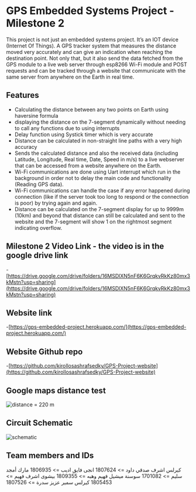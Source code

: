 # GPS Embedded Systems Project - Milestone 2

This project is not just an embedded systems project. It’s an IOT device (Internet Of Things). A GPS tracker system that measures the distance moved very accurately and can give an indication when reaching the destination point. Not only that, but it also send the data fetched from the GPS module to a live web server through esp8266 Wi-Fi module and POST requests and can be tracked through a website that communicate with the same server from anywhere on the Earth in real time.

## Features
- Calculating the distance between any two points on Earth using haversine formula 
- displaying the distance on the 7-segment dynamically without needing to call any functions due to using interrupts
- Delay function using Systick timer which is very accurate 
- Distance can be calculated in non-straight line paths with a very high accuracy
- Sends the calculated distance and also the received data (including Latitude, Longitude, Real time, Date, Speed in m/s) to a live webserver that can be accessed from a website anywhere on the Earth. 
- Wi-Fi communications are done using Uart interrupt which run in the background in order not to delay the main code and functionality (Reading GPS data).
- Wi-Fi communications can handle the case if any error happened during connection (like if the server took too long to respond or the connection is poor) by trying again and again. 
- Distance can be calculated on the 7-segment display for up to 9999m (10km) and beyond that distance can still be calculated and sent to the website and the 7-segment will show 1 on the rightmost segment indicating overflow.  


## Milestone 2 Video Link - the video is in the google drive link

-[https://drive.google.com/drive/folders/16MSDlXN5nF6K6GrqkvRkKz80mx3kMstn?usp=sharing](https://drive.google.com/drive/folders/16MSDlXN5nF6K6GrqkvRkKz80mx3kMstn?usp=sharing)

## Website link

-[https://gps-embedded-project.herokuapp.com/](https://gps-embedded-project.herokuapp.com/)

## Website Github repo

-[https://github.com/kirollosashrafsedky/GPS-Project-website](https://github.com/kirollosashrafsedky/GPS-Project-website)

## Google maps distance test

![distance = 220 m](https://drive.google.com/uc?export=view&id=17CagpQ1zxV63AW_p7KCFMnB77a1L3Q7A)

## Circuit Schematic

![schematic](https://drive.google.com/uc?export=view&id=1lK2VsDdq5iyBMMCHbsX9TxOLgeESZa4i)

## Team members and IDs

كيرلس اشرف صدقي داود => 1807624
انجى فايق اديب => 1806935
مارك أمجد سليم => 1701082
سوسنة ميشيل فهيم وهبه => 1809355
بيشوى اشرف فهيم => 1805453
كيرلس سمير عزيز سدرة => 1807526
